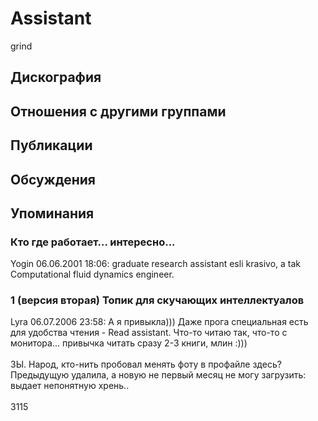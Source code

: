 # Assistant

grind

## Дискография


## Отношения с другими группами


## Публикации


## Обсуждения


## Упоминания

### Кто где работает... интересно...

Yogin 06.06.2001 18:06:
graduate research assistant esli krasivo, a tak Computational fluid dynamics engineer.

### 1 (версия вторая) Топик для скучающих интеллектуалов

Lyra 06.07.2006 23:58:
А я привыкла))) Даже прога специальная есть для удобства чтения - Read assistant. Что-то читаю так, что-то с монитора... привычка читать сразу 2-3 книги, млин :)))<BR><BR>ЗЫ. Народ, кто-нить пробовал менять фоту в  профайле здесь? Предыдущую удалила, а новую не первый месяц не могу загрузить: выдает непонятную хрень..<BR><BR>3115


